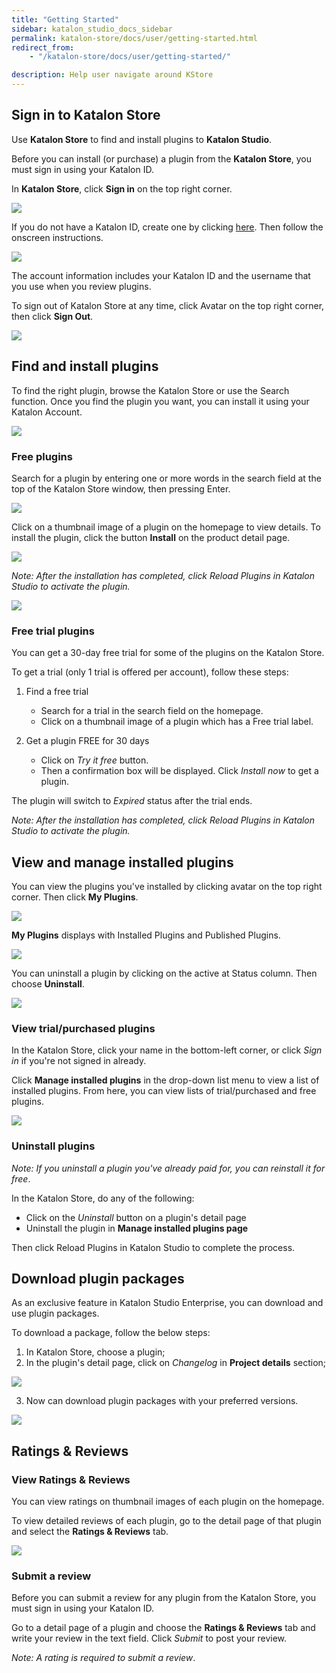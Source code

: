 ```yaml
---
title: "Getting Started"
sidebar: katalon_studio_docs_sidebar
permalink: katalon-store/docs/user/getting-started.html
redirect_from:
    - "/katalon-store/docs/user/getting-started/"

description: Help user navigate around KStore
---
```


## Sign in to Katalon Store

Use **Katalon Store** to find and install plugins to **Katalon Studio**.

Before you can install (or purchase) a plugin from the **Katalon Store**, you must sign in using your Katalon ID.

In **Katalon Store**, click **Sign in** on the top right corner. 

![](https://github.com/katalon-studio/docs-images/raw/master/katalon-store/docs/user/kst_click_sign_in.png)

If you do not have a Katalon ID, create one by clicking [here](https://www.katalon.com/create-account/). Then follow the onscreen instructions.

![](https://github.com/katalon-studio/docs-images/raw/master/katalon-store/docs/user/ka_create_account.png)

The account information includes your Katalon ID and the username that you use when you review plugins. 

To sign out of Katalon Store at any time, click Avatar on the top right corner, then click **Sign Out**.

![](https://github.com/katalon-studio/docs-images/raw/master/katalon-store/docs/user/kst_sign_out.png)

## Find and install plugins

To find the right plugin, browse the Katalon Store or use the Search function. Once you find the plugin you want, you can install it using your Katalon Account.

![](https://github.com/katalon-studio/docs-images/raw/master/katalon-store/docs/user/store-browse.png)

### Free plugins

Search for a plugin by entering one or more words in the search field at the top of the Katalon Store window, then pressing Enter.

![](https://github.com/katalon-studio/docs-images/raw/master/katalon-store/docs/user/kst_search_plugin.png)

Click on a thumbnail image of a plugin on the homepage to view details. To install the plugin, click the button **Install** on the product detail page. 

![](https://github.com/katalon-studio/docs-images/raw/master/katalon-store/docs/user/kst_install_plugin.png)

_Note: After the installation has completed, click Reload Plugins in Katalon Studio to activate the plugin._

![](https://github.com/katalon-studio/docs-images/raw/master/katalon-store/docs/user/kst_reload_plugin.png)

### Free trial plugins

You can get a 30-day free trial for some of the plugins on the Katalon Store. 

To get a trial (only 1 trial is offered per account), follow these steps:

1. Find a free trial

    *   Search for a trial in the search field on the homepage.
    *   Click on a thumbnail image of a plugin which has a Free trial label.

2. Get a plugin FREE for 30 days

    *   Click on _Try it free_ button.
    *   Then a confirmation box will be displayed. Click _Install now_ to get a plugin.

The plugin will switch to _Expired_ status after the trial ends.

_Note: After the installation has completed, click Reload Plugins in Katalon Studio to activate the plugin._

## View and manage installed plugins 

You can view the plugins you've installed by clicking avatar on the top right corner. Then click **My Plugins**.

![](https://github.com/katalon-studio/docs-images/raw/master/katalon-store/docs/user/kst_click_my_plugin.png)

**My Plugins** displays with Installed Plugins and Published Plugins. 

![](https://github.com/katalon-studio/docs-images/raw/124a5c1f708c96539dfb0c3b052ae516aa42e43c/katalon-store/docs/user/kst_my_plugin_list.png)

You can uninstall a plugin by clicking on the active at Status column. Then choose **Uninstall**.

![](https://github.com/katalon-studio/docs-images/raw/master/katalon-store/docs/user/kst_uninstall_plugins.png)

### View trial/purchased plugins

In the Katalon Store, click your name in the bottom-left corner, or click _Sign in_ if you're not signed in already.

Click **Manage installed plugins** in the drop-down list menu to view a list of installed plugins. From here, you can view lists of trial/purchased and free plugins.


![](https://github.com/katalon-studio/docs-images/raw/master/katalon-store/docs/user/store-manage-plugin.png)


### Uninstall plugins

_Note: If you uninstall a plugin you've already paid for, you can reinstall it for free_.

In the Katalon Store, do any of the following:

*   Click on the _Uninstall_ button on a plugin's detail page
*   Uninstall the plugin in **Manage installed plugins page**

Then click Reload Plugins in Katalon Studio to complete the process. 

## Download plugin packages

As an exclusive feature in Katalon Studio Enterprise, you can download and use plugin packages.

To download a package, follow the below steps:
1. In Katalon Store, choose a plugin;
2. In the plugin's detail page, click on _Changelog_ in **Project details** section;

![](https://github.com/katalon-studio/docs-images/raw/master/katalon-store/docs/user/plugin-changelog.png)

3. Now can download plugin packages with your preferred versions.

![](https://github.com/katalon-studio/docs-images/raw/master/katalon-store/docs/user/change-log.png)


## Ratings & Reviews

### View Ratings & Reviews

You can view ratings on thumbnail images of each plugin on the homepage.

To view detailed reviews of each plugin, go to the detail page of that plugin and select the **Ratings & Reviews** tab.

![](https://github.com/katalon-studio/docs-images/raw/master/katalon-store/docs/user/store-rating.png)

### Submit a review

Before you can submit a review for any plugin from the Katalon Store, you must sign in using your Katalon ID.

Go to a detail page of a plugin and choose the **Ratings & Reviews** tab and write your review in the text field. Click _Submit_ to post your review.

_Note: A rating is required to submit a review_.
